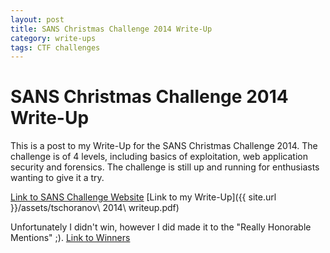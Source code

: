 ```yaml
---
layout: post
title: SANS Christmas Challenge 2014 Write-Up
category: write-ups
tags: CTF challenges
---
```


# SANS Christmas Challenge 2014 Write-Up

This is a post to my Write-Up for the SANS Christmas Challenge 2014. The challenge is of 4 levels, including basics of exploitation, web application security and forensics.
The challenge is still up and running for enthusiasts wanting to give it a try.

[Link to SANS Challenge Website](http://pen-testing.sans.org/holiday-challenge/2014)
[Link to my Write-Up]({{ site.url }}/assets/tschoranov\ 2014\ writeup.pdf)

Unfortunately I didn't win, however I did made it to the "Really Honorable Mentions" ;).
[Link to Winners](http://pen-testing.sans.org/blog/pen-testing/2015/02/04/2014-sans-holiday-hack-winners-and-official-answers)

